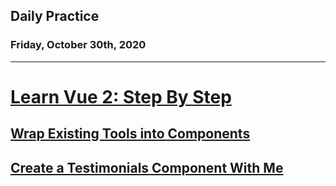 ## Daily Practice
### Friday, October 30th, 2020
---


# [Learn Vue 2: Step By Step](https://laracasts.com/series/learn-vue-2-step-by-step)


## [Wrap Existing Tools into Components](https://laracasts.com/series/learn-vue-2-step-by-step/episodes/34)



## [Create a Testimonials Component With Me](https://laracasts.com/series/learn-vue-2-step-by-step/episodes/34)
